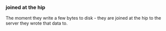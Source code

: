 ### joined at the hip

The moment they write a few bytes to disk - they are joined at the hip to the server they wrote that data to.